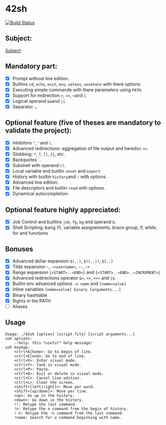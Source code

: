 # 42sh
[![Build Status](https://travis-ci.org/uael/42sh.svg?branch=master)](https://travis-ci.org/uael/42sh)

## Subject:

[Subject](https://cdn.intra.42.fr/pdf/pdf/183/42sh.fr.pdf)

## Mandatory part:
- [x] Prompt without line edition.
- [x] Builtins `cd`, `echo`, `exit`, `env`, `setenv`, `unsetenv` with there options.
- [x] Executing simple commands with there parameters using `PATH`.
- [x] Support for redirection `>`, `>>`, `<`and `|`.
- [x] Logical operand `&&`and `||`.
- [x] Separator `;`.

## Optional feature (five of theses are mandatory to validate the project):
- [x] Inhibitors `"`, `'`and `\`.
- [x] Advanced redirections: aggregation of file output and heredoc `<<`.
- [x] Globbing: `*`, `?`, `[]`, `{}`, etc.
- [x] Backquotes \`.
- [x] Subshell with operand `()`.
- [x] Local variable and builtin `unset` and `export`.
- [x] History with builtin `history`and `!` with options.
- [x] Advanced line edition.
- [x] File descriptors and builtin `read` with options.
- [x] Dynamical autocompletion.

## Optional feature highly appreciated:
- [x] Job Control and builtins `job`, `fg`, `bg` and operand `&`.
- [X] Shell Scripting: bang (!), variable assignements, brace group, if, while, for and functions

## Bonuses
- [X] Advanced dollar expansion `$(..)`, `$((..))`, `$[..]`
- [X] Tilde expansion `~`, `~<username>`, `~-`, `~+`
- [X] Range expansion `{<START>..<END>}` and `{<START>..<END>..<INCREMENT>}`
- [X] Advanced redirections operator `&>`, `<>`, `<<<` and `|&`
- [X] Builtin env advanced options `-u name` and `[name=value]`
- [X] Inline variables `[name=value] binary [arguments...]`
- [X] Binary hashtable
- [X] Rights in the PATH
- [ ] Aliases

## Usage
```
Usage: ./42sh [option] [script-file] [script arguments...]
ush options:
	--help: this *useful* help message!
ush keymap:
	<ctrl+A|home>: Go to begin of line.
	<ctrl+E|end>: Go to end of line.
	<ctrl+V>: Enter visual mode.
	<ctrl+Y>: Yank in visual mode.
	<ctrl+P>: Paste.
	<ctrl+D>: Exit or delete in visual mode.
	<ctrl+C>: Cancel line edition.
	<ctrl+L>: Clear the screen.
	<shift+[left|right]>: Move per word.
	<shift+[up|down]>: Move per line.
	<up>: Go up in the history.
	<down>: Go down in the history.
	!!: Retype the last command.
	!n: Retype the n command from the begin of history.
	!-n: Retype the -n command from the last command.
	!name: Search for a command beginning with name.
```  
